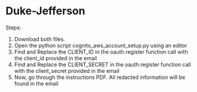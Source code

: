 # Duke-Jefferson

Steps:

1. Download both files.
2. Open the python script cognito_aws_account_setup.py using an editor
3. Find and Replace the CLIENT_ID in the oauth.register function call with the client_id provided in the email
4. Find and Replace the CLIENT_SECRET in the oauth.register function call with the client_secret provided in the email
5. Now, go through the instructions PDF. All redacted information will be found in the email
